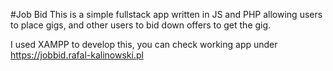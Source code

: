 #Job Bid
This is a simple fullstack app written in JS and PHP allowing users to place gigs, and other users to bid down offers to get the gig.

I used XAMPP to develop this, you can check working app under https://jobbid.rafal-kalinowski.pl
